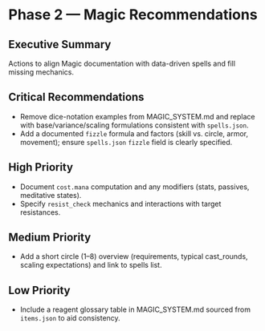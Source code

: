 # Phase 2 — Magic Recommendations

## Executive Summary
Actions to align Magic documentation with data-driven spells and fill missing mechanics.

## Critical Recommendations
- Remove dice-notation examples from MAGIC_SYSTEM.md and replace with base/variance/scaling formulations consistent with `spells.json`.
- Add a documented `fizzle` formula and factors (skill vs. circle, armor, movement); ensure `spells.json` `fizzle` field is clearly specified.

## High Priority
- Document `cost.mana` computation and any modifiers (stats, passives, meditative states).
- Specify `resist_check` mechanics and interactions with target resistances.

## Medium Priority
- Add a short circle (1–8) overview (requirements, typical cast_rounds, scaling expectations) and link to spells list.

## Low Priority
- Include a reagent glossary table in MAGIC_SYSTEM.md sourced from `items.json` to aid consistency.

